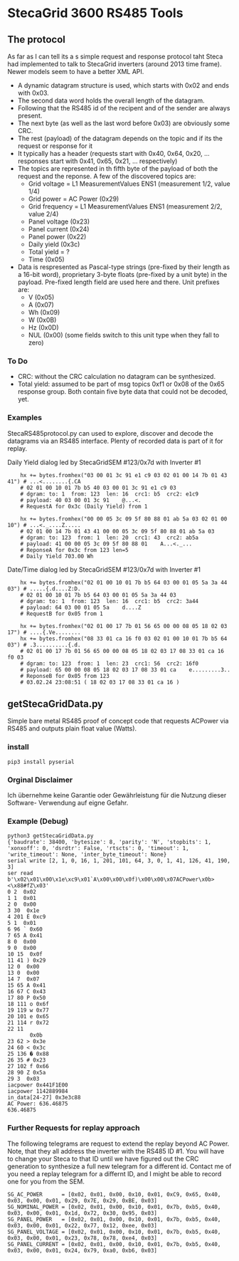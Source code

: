 # StecaGrid 3600 RS485 Tools

## The protocol

As far as I can tell its a s simple request and response protocol taht Steca had implemented to talk to StecaGrid inverters (around 2013 time frame). Newer models seem to have a better XML API.
- A dynamic datagram structure is used, which starts with 0x02 and ends with 0x03.
- The second data word holds the overall length of the datagram.
- Following that the RS485 id of the recipent and of the sender are always present.
- The next byte (as well as the last word before 0x03) are obviously some CRC.
- The rest (payload) of the datagram depends on the topic and if its the request or response for it
- It typically has a header (requests start with 0x40, 0x64, 0x20, ... responses start with 0x41, 0x65, 0x21, ... respectively)
- The topics are represented in th fifth byte of the payload of both the request and the reponse. A few of the discovered topics are:
  - Grid voltage = L1 MeasurementValues ENS1 (measurement 1/2, value 1/4)
  - Grid power = AC Power (0x29)
  - Grid frequency = L1 MeasurementValues ENS1 (measurement 2/2, value 2/4)
  - Panel voltage (0x23)
  - Panel current (0x24)
  - Panel power (0x22)
  - Daily yield (0x3c)
  - Total yield = ?
  - Time (0x05)
- Data is respresented as Pascal-type strings (pre-fixed by their length as a 16-bit word), proprietary 3-byte floats (pre-fixed by a unit byte) in the payload. Pre-fixed length field are used here and there. Unit prefixes are:
  - V (0x05)
  - A (0x07)
  - Wh (0x09)
  - W (0x0B)
  - Hz (0x0D)
  - NUL (0x00) (some fields switch to this unit type when they fall to zero)
 
### To Do
- CRC: without the CRC calculation no datagram can be synthesized.
- Total yield: assumed to be part of msg topics 0xf1 or 0x08 of the 0x65 response group. Both contain five byte data that could not be decoded, yet.

### Examples 

StecaRS485protocol.py can used to explore, discover and decode the datagrams via an RS485 interface. Plenty of recorded data is part of it for replay.

Daily Yield dialog led by StecaGridSEM #123/0x7d with Inverter #1

        hx += bytes.fromhex("03 00 01 3c 91 e1 c9 03 02 01 00 14 7b 01 43 41") # ...<........{.CA
        # 02 01 00 10 01 7b b5 40 03 00 01 3c 91 e1 c9 03
        # dgram: to: 1  from: 123  len: 16  crc1: b5  crc2: e1c9
        # payload: 40 03 00 01 3c 91    @...<.
        # RequestA for 0x3c (Daily Yield) from 1

        hx += bytes.fromhex("00 00 05 3c 09 5f 80 88 01 ab 5a 03 02 01 00 10") # ...<._....Z.....
        # 02 01 00 14 7b 01 43 41 00 00 05 3c 09 5f 80 88 01 ab 5a 03
        # dgram: to: 123  from: 1  len: 20  crc1: 43  crc2: ab5a
        # payload: 41 00 00 05 3c 09 5f 80 88 01    A...<._...
        # ReponseA for 0x3c from 123 len=5
        # Daily Yield 703.00 Wh

Date/Time dialog led by StecaGridSEM #123/0x7d with Inverter #1

        hx += bytes.fromhex("02 01 00 10 01 7b b5 64 03 00 01 05 5a 3a 44 03") # .....{.d....Z:D.
        # 02 01 00 10 01 7b b5 64 03 00 01 05 5a 3a 44 03
        # dgram: to: 1  from: 123  len: 16  crc1: b5  crc2: 3a44
        # payload: 64 03 00 01 05 5a    d....Z
        # RequestB for 0x05 from 1

        hx += bytes.fromhex("02 01 00 17 7b 01 56 65 00 00 08 05 18 02 03 17") # ....{.Ve........
        hx += bytes.fromhex("08 33 01 ca 16 f0 03 02 01 00 10 01 7b b5 64 03") # .3..........{.d.
        # 02 01 00 17 7b 01 56 65 00 00 08 05 18 02 03 17 08 33 01 ca 16 f0 03
        # dgram: to: 123  from: 1  len: 23  crc1: 56  crc2: 16f0
        # payload: 65 00 00 08 05 18 02 03 17 08 33 01 ca    e.........3..
        # ReponseB for 0x05 from 123
        # 03.02.24 23:08:51 ( 18 02 03 17 08 33 01 ca 16 )

## getStecaGridData.py

Simple bare metal RS485 proof of concept code that requests ACPower via RS485 and outputs plain float value (Watts).

### install
    pip3 install pyserial

### Orginal Disclaimer
Ich übernehme keine Garantie oder Gewährleistung für die Nutzung dieser Software-
Verwendung auf eigne Gefahr.

### Example (Debug)
	python3 getStecaGridData.py
	{'baudrate': 38400, 'bytesize': 8, 'parity': 'N', 'stopbits': 1, 'xonxoff': 0, 'dsrdtr': False, 'rtscts': 0, 'timeout': 1, 'write_timeout': None, 'inter_byte_timeout': None}
	serial write [2, 1, 0, 16, 1, 201, 101, 64, 3, 0, 1, 41, 126, 41, 190, 3]
	ser read b'\x02\x01\x00\x1e\xc9\x01`A\x00\x00\x0f)\x00\x00\x07ACPower\x0b><\x88#fZ\x03'
	0 2  0x02
	1 1  0x01
	2 0  0x00
	3 30  0x1e
	4 201 É 0xc9
	5 1  0x01
	6 96 ` 0x60
	7 65 A 0x41
	8 0  0x00
	9 0  0x00
	10 15  0x0f
	11 41 ) 0x29
	12 0  0x00
	13 0  0x00
	14 7  0x07
	15 65 A 0x41
	16 67 C 0x43
	17 80 P 0x50
	18 111 o 0x6f
	19 119 w 0x77
	20 101 e 0x65
	21 114 r 0x72
	22 11
		   0x0b
	23 62 > 0x3e
	24 60 < 0x3c
	25 136 � 0x88
	26 35 # 0x23
	27 102 f 0x66
	28 90 Z 0x5a
	29 3  0x03
	iacpower 0x441F1E00
	iacpower 1142889984
	in_data[24-27] 0x3e3c88
	AC Power: 636.46875
	636.46875

### Further Requests for replay approach
The following telegrams are request to extend the replay beyond AC Power. Note, that they all address the inverter with the RS485 ID #1. You will have to change your Steca to that ID until we have figured out the CRC generation to synthesize a full new telegram for a different id. Contact me of you need a replay telegram for a differnt ID, and I might be able to record one for you from the SEM.

	SG_AC_POWER      = [0x02, 0x01, 0x00, 0x10, 0x01, 0xC9, 0x65, 0x40, 0x03, 0x00, 0x01, 0x29, 0x7E, 0x29, 0xBE, 0x03]
	SG_NOMINAL_POWER = [0x02, 0x01, 0x00, 0x10, 0x01, 0x7b, 0xb5, 0x40, 0x03, 0x00, 0x01, 0x1d, 0x72, 0x30, 0x95, 0x03]
 	SG_PANEL_POWER   = [0x02, 0x01, 0x00, 0x10, 0x01, 0x7b, 0xb5, 0x40, 0x03, 0x00, 0x01, 0x22, 0x77, 0x12, 0xee, 0x03]
	SG_PANEL_VOLTAGE = [0x02, 0x01, 0x00, 0x10, 0x01, 0x7b, 0xb5, 0x40, 0x03, 0x00, 0x01, 0x23, 0x78, 0x78, 0xe4, 0x03]
	SG_PANEL_CURRENT = [0x02, 0x01, 0x00, 0x10, 0x01, 0x7b, 0xb5, 0x40, 0x03, 0x00, 0x01, 0x24, 0x79, 0xa0, 0xb6, 0x03]

